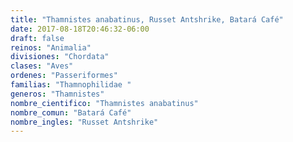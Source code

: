 ```yaml
---
title: "Thamnistes anabatinus, Russet Antshrike, Batará Café"
date: 2017-08-18T20:46:32-06:00
draft: false
reinos: "Animalia"
divisiones: "Chordata"
clases: "Aves"
ordenes: "Passeriformes"
familias: "Thamnophilidae "
generos: "Thamnistes"
nombre_cientifico: "Thamnistes anabatinus"
nombre_comun: "Batará Café"
nombre_ingles: "Russet Antshrike"
---
```

